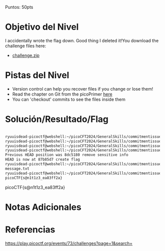 Puntos: 50pts

# Objetivo del Nivel

I accidentally wrote the flag down. Good thing I deleted it!You download the challenge files here:

- [challenge.zip](https://artifacts.picoctf.net/c_titan/136/challenge.zip)
# Pistas del Nivel

- Version control can help you recover files if you change or lose them!
- Read the chapter on Git from the picoPrimer [here](https://primer.picoctf.org/#_git_version_control)
- You can 'checkout' commits to see the files inside them

# Solución/Resultado/Flag

```bash

ryuuisdead-picoctf@webshell:~/picoCFT2024/GeneralSkills/commitmentissues$ cd drop-in/
ryuuisdead-picoctf@webshell:~/picoCFT2024/GeneralSkills/commitmentissues/drop-in$ git log
ryuuisdead-picoctf@webshell:~/picoCFT2024/GeneralSkills/commitmentissues/drop-in$ 
ryuuisdead-picoctf@webshell:~/picoCFT2024/GeneralSkills/commitmentissues/drop-in$ git checkout 87b85d7dfb839b077678611280fa023d76e017b8
Previous HEAD position was 8dc5180 remove sensitive info
HEAD is now at 87b85d7 create flag
ryuuisdead-picoctf@webshell:~/picoCFT2024/GeneralSkills/commitmentissues/drop-in$ ls
message.txt
ryuuisdead-picoctf@webshell:~/picoCFT2024/GeneralSkills/commitmentissues/drop-in$ cat message.txt 
picoCTF{s@n1t1z3_ea83ff2a}

```

picoCTF{s@n1t1z3_ea83ff2a}

# Notas Adicionales

# Referencias

https://play.picoctf.org/events/73/challenges?page=1&search=
